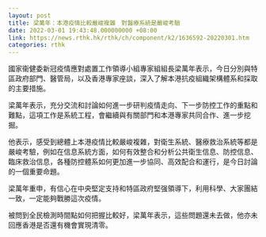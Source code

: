 ```yaml
---
layout: post
title: 梁萬年：本港疫情比較嚴峻複雜　對醫療系統是嚴峻考驗
date: 2022-03-01 19:43:48.000000000 +08:00
link: https://news.rthk.hk/rthk/ch/component/k2/1636592-20220301.htm
categories: rthk
---
```


國家衞健委新冠疫情應對處置工作領導小組專家組組長梁萬年表示，今日分別與特區政府部門、醫管局，以及香港專家座談，深入了解本港抗疫組織架構體系和採取的主要措施。

梁萬年表示，充分交流和討論如何進一步研判疫情走向、下一步防控工作的重點和難點，這項工作是系統工程，會繼續與有關部門和本港專家共同合作、進一步挖掘。

他表示，感受到總體上本港疫情比較嚴峻複雜，對衛生系統、醫療救治系統等都是嚴峻考驗，例如在信息系統方面，如何有效整合和分析公共衛生信息、防控信息、臨床救治信息，各種防控體系如何更加進一步協同、高效配合和運行，是今日討論的一個重要命題。

梁萬年重申，有信心在中央堅定支持和特區政府堅强領導下，利用科學、大家團結一致，一定能夠戰勝這次疫情。

被問到全民檢測時間點如何把握比較好，梁萬年表示，這些問題還未去做，他亦未回應香港是否還有機會實現清零。
